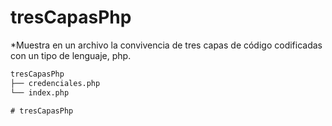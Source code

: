 # tresCapasPhp
*Muestra en un archivo la convivencia de tres capas de código codificadas con un tipo de lenguaje, php.
```bash
tresCapasPhp
├── credenciales.php
└── index.php
```
    # tresCapasPhp
